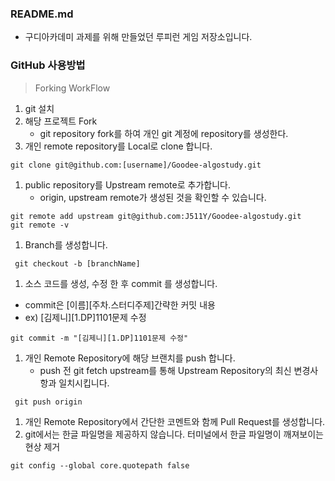 ### README.md



- 구디아카데미 과제를 위해 만들었던 루피런 게임 저장소입니다.



### GitHub 사용방법

> Forking WorkFlow

1. git 설치
2. 해당 프로젝트 Fork
   - git repository fork를 하여 개인 git 계정에 repository를 생성한다.
3. 개인 remote repository를 Local로 clone 합니다.

```
git clone git@github.com:[username]/Goodee-algostudy.git
```

1. public repository를 Upstream remote로 추가합니다.
   - origin, upstream remote가 생성된 것을 확인할 수 있습니다.

```
git remote add upstream git@github.com:J511Y/Goodee-algostudy.git
git remote -v
```

1. Branch를 생성합니다.

```
 git checkout -b [branchName]
```

1. 소스 코드를 생성, 수정 한 후 commit 를 생성합니다.

- commit은 [이름][주차.스터디주제]간략한 커밋 내용
- ex) [김제니][1.DP]1101문제 수정

```
git commit -m "[김제니][1.DP]1101문제 수정"
```

1. 개인 Remote Repository에 해당 브랜치를 push 합니다.
   - push 전 git fetch upstream를 통해 Upstream Repository의 최신 변경사항과 일치시킵니다.

```
 git push origin 
```

1. 개인 Remote Repository에서 간단한 코멘트와 함께 Pull Request를 생성합니다.
2. git에서는 한글 파일명을 제공하지 않습니다. 터미널에서 한글 파일명이 깨져보이는 현상 제거

```
git config --global core.quotepath false 
```